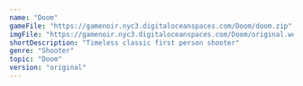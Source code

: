 ```yaml
---
name: "Doom"
gameFile: "https://gamenoir.nyc3.digitaloceanspaces.com/Doom/doom.zip"
imgFile: "https://gamenoir.nyc3.digitaloceanspaces.com/Doom/original.webp"
shortDescription: "Timeless classic first person shooter"
genre: "Shooter"
topic: "Doom"
version: "original"
---
```

